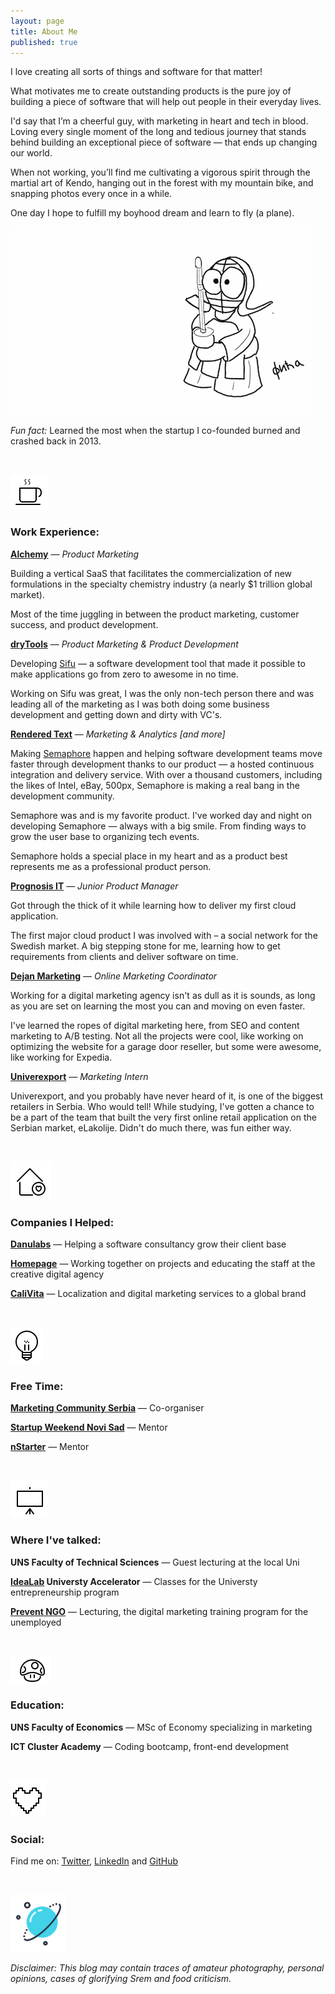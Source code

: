 ```yaml
---
layout: page
title: About Me
published: true
---
```


I love creating all sorts of things and software for that matter!

What motivates me to create outstanding products is the pure joy of building a piece of software that will help out people in their everyday lives.

I'd say that I’m a cheerful guy, with marketing in heart and tech in blood. Loving every single moment of the long and tedious journey that stands behind building an exceptional piece of software — that ends up changing our world.

When not working, you’ll find me cultivating a vigorous spirit through the martial art of Kendo, hanging out in the forest with my mountain bike, and snapping photos every once in a while. 

One day I hope to fulfill my boyhood dream and learn to fly (a plane).

![Fica Kendo](https://github.com/FilipKmn/filipkmn.github.io/blob/master/assets/images/AboutMe.png?raw=true)

_Fun fact:_ Learned the most when the startup I co-founded burned and crashed back in 2013.

<br>

![Work](https://github.com/FilipKmn/filipkmn.github.io/blob/master/assets/images/coffee.png?raw=true)

### Work Experience: 

**[Alchemy](https://alchemy.cloud/)** — _Product Marketing_

Building a vertical SaaS that facilitates the commercialization of new formulations in the specialty chemistry industry (a nearly $1 trillion global market). 

Most of the time juggling in between the product marketing, customer success, and product development. 

**[dryTools](http://drytools.co/)** — _Product Marketing & Product Development_

Developing [Sifu](https://codesifu.com/) — a software development tool that made it possible to make applications go from zero to awesome in no time. 

Working on Sifu was great, I was the only non-tech person there and was leading all of the marketing  as I was both doing some business development and getting down and dirty with VC's.

**[Rendered Text](http://renderedtext.com/)** — _Marketing & Analytics [and more]_

Making [Semaphore](https://semaphoreci.com) happen and helping software development teams move faster through development thanks to our product — a hosted continuous integration and delivery service. With over a thousand customers, including the likes of Intel, eBay, 500px, Semaphore is making a real bang in the development community.

Semaphore was and is my favorite product. I've worked day and night on developing Semaphore — always with a big smile. From finding ways to grow the user base to organizing tech events. 

Semaphore holds a special place in my heart and as a product best represents me as a professional product person.

**[Prognosis IT](http://www.renator.net/)** — _Junior Product Manager_

Got through the thick of it while learning how to deliver my first cloud application. 

The first major cloud product I was involved with – a social network for the Swedish market. A big stepping stone for me, learning how to get requirements from clients and deliver software on time.

**[Dejan Marketing](https://dejanseo.com.au/)** — _Online Marketing Coordinator_

Working for a digital marketing agency isn't as dull as it is sounds, as long as you are set on learning the most you can and moving on even faster.

I've learned the ropes of digital marketing here, from SEO and content marketing to A/B testing. Not all the projects were cool, like working on optimizing the website for a garage door reseller, but some were awesome, like working for Expedia.

**[Univerexport](https://univerexport.rs/)** — _Marketing Intern_

Univerexport, and you probably have never heard of it, is one of the biggest retailers in Serbia. Who would tell! While studying, I've gotten a chance to be a part of the team that built the very first online retail application on the Serbian market, eLakolije. Didn't do much there, was fun either way.

<br>

![love](https://github.com/FilipKmn/filipkmn.github.io/blob/master/assets/images/House%20Love.png?raw=true)

### Companies I Helped: 

**[Danulabs](https://www.m-pioneers.com/)** — Helping a software consultancy grow their client base 

**[Homepage](https://homepage.rs/)** — Working together on projects and educating the staff at the creative digital agency

**[CaliVita](https://serbia.calivita.com/)** — Localization and digital marketing services to a global brand

<br>

![free](https://github.com/FilipKmn/filipkmn.github.io/blob/master/assets/images/Bulb.png?raw=true)

### Free Time: 

**[Marketing Community Serbia](https://www.facebook.com/groups/marketing.zajednica/)** — Co-organiser

**[Startup Weekend Novi Sad](http://swns.nstarter.co/)** — Mentor

**[nStarter](nstarter.co)** — Mentor

<br>

![talk](https://github.com/FilipKmn/filipkmn.github.io/blob/master/assets/images/Talking.png?raw=true)

### Where I've talked: 

**UNS Faculty of Technical Sciences** — Guest lecturing at the local Uni

**[IdeaLab](http://www.idealab.rs/) Universty Accelerator** — Classes for the Universty entrepreneurship program

**[Prevent NGO](http://prevent.org.rs/)** — Lecturing, the digital marketing training program for the unemployed

<br>

![edu](https://github.com/FilipKmn/filipkmn.github.io/blob/master/assets/images/Edu.png?raw=true)

### Education: 

**UNS Faculty of Economics** — MSc of Economy specializing in marketing

**ICT Cluster Academy** — Coding bootcamp, front-end development


<br>

![love](https://github.com/FilipKmn/filipkmn.github.io/blob/master/assets/images/heart.png?raw=true)

### Social:


Find me on: [Twitter](https://twitter.com/filipkmn), [LinkedIn](https://www.linkedin.com/in/filipkomnenovic) and [GitHub](https://github.com/filipkmn)  

<br>

![Skecth by Tamara Cubrilo](https://github.com/FilipKmn/filipkmn.github.io/blob/master/assets/images/planet.png?raw=true)

*Disclaimer: This blog may contain traces of amateur photography, personal
opinions, cases of glorifying Srem and food criticism.*
